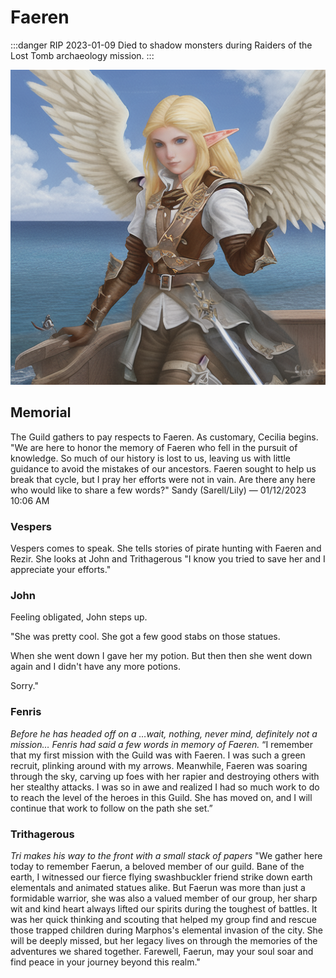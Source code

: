 # Faeren

:::danger RIP 2023-01-09
Died to shadow monsters during Raiders of the Lost Tomb archaeology mission.
:::

![Faeren on a ship deck](/img/players/Faeren.png)

## Memorial

The Guild gathers to pay respects to Faeren. As customary, Cecilia begins. "We are here to honor the memory of Faeren who fell in the pursuit of knowledge. So much of our history is lost to us, leaving us with little guidance to avoid the mistakes of our ancestors. Faeren sought to help us break that cycle, but I pray her efforts were not in vain. Are there any here who would like to share a few words?"
Sandy (Sarell/Lily) — 01/12/2023 10:06 AM

### Vespers

Vespers comes to speak. She tells stories of pirate hunting with Faeren and Rezir. She looks at John and Trithagerous "I know you tried to save her and I appreciate your efforts."

### John

Feeling obligated, John steps up.

"She was pretty cool. She got a few good stabs on those statues.

When she went down I gave her my potion. But then then she went down again and I didn't have any more potions.

Sorry."

### Fenris

*Before he has headed off on a …wait, nothing, never mind, definitely not a mission… Fenris had said a few words in memory of Faeren.* “I remember that my first mission with the Guild was with Faeren. I was such a green recruit, plinking around with my arrows. Meanwhile, Faeren was soaring through the sky, carving up foes with her rapier and destroying others with her stealthy attacks. I was so in awe and realized I had so much work to do to reach the level of the heroes in this Guild. She has moved on, and I will continue that work to follow on the path she set.”

### Trithagerous

*Tri makes his way to the front with a small stack of papers*
"We gather here today to remember Faerun, a beloved member of our guild. Bane of the earth, I witnessed our fierce flying swashbuckler friend strike down earth elementals and animated statues alike.
But Faerun was more than just a formidable warrior, she was also a valued member of our group, her sharp wit and kind heart always lifted our spirits during the toughest of battles. It was her quick thinking and scouting that helped my group find and rescue those trapped children during Marphos's elemental invasion of the city.
She will be deeply missed, but her legacy lives on through the memories of the adventures we shared together. Farewell, Faerun, may your soul soar and find peace in your journey beyond this realm."

